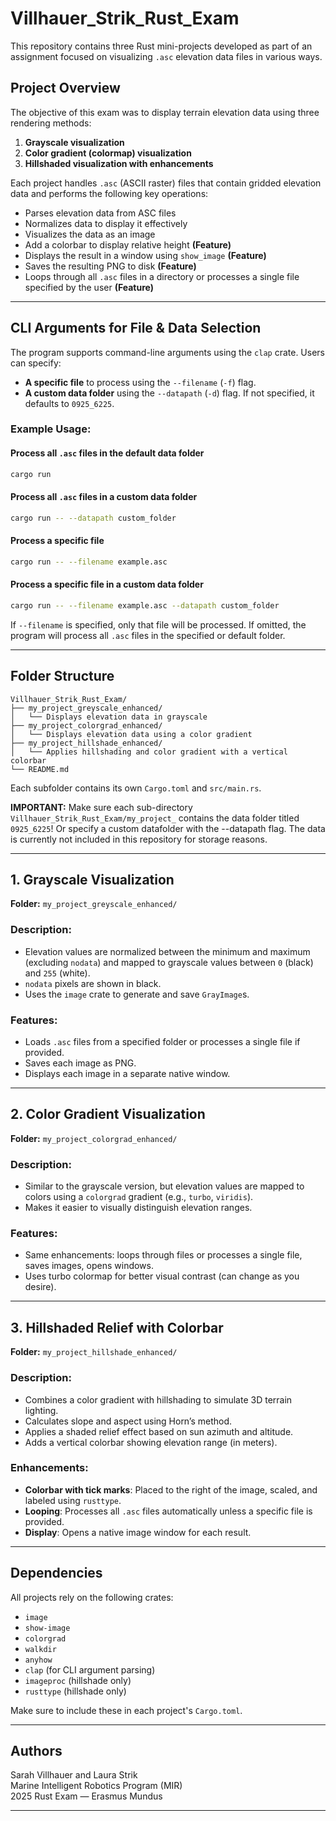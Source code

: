 # Villhauer_Strik_Rust_Exam

This repository contains three Rust mini-projects developed as part of an assignment focused on visualizing `.asc` elevation data files in various ways.

## Project Overview

The objective of this exam was to display terrain elevation data using three rendering methods:

1. **Grayscale visualization**
2. **Color gradient (colormap) visualization**
3. **Hillshaded visualization with enhancements**

Each project handles `.asc` (ASCII raster) files that contain gridded elevation data and performs the following key operations:

- Parses elevation data from ASC files
- Normalizes data to display it effectively
- Visualizes the data as an image
- Add a colorbar to display relative height **(Feature)**
- Displays the result in a window using `show_image` **(Feature)**
- Saves the resulting PNG to disk **(Feature)**
- Loops through all `.asc` files in a directory or processes a single file specified by the user **(Feature)**

---

## CLI Arguments for File & Data Selection

The program supports command-line arguments using the `clap` crate. Users can specify:

- **A specific file** to process using the `--filename` (`-f`) flag. 
- **A custom data folder** using the `--datapath` (`-d`) flag. If not specified, it defaults to `0925_6225`.

### Example Usage:

#### **Process all `.asc` files in the default data folder**
```bash
cargo run
```

#### **Process all `.asc` files in a custom data folder**
```bash
cargo run -- --datapath custom_folder
```

#### **Process a specific file**
```bash
cargo run -- --filename example.asc
```

#### **Process a specific file in a custom data folder**
```bash
cargo run -- --filename example.asc --datapath custom_folder
```

If `--filename` is specified, only that file will be processed. If omitted, the program will process all `.asc` files in the specified or default folder.

---

## Folder Structure

```
Villhauer_Strik_Rust_Exam/
├── my_project_greyscale_enhanced/
│   └── Displays elevation data in grayscale
├── my_project_colorgrad_enhanced/
│   └── Displays elevation data using a color gradient
├── my_project_hillshade_enhanced/
│   └── Applies hillshading and color gradient with a vertical colorbar
└── README.md
```

Each subfolder contains its own `Cargo.toml` and `src/main.rs`.

**IMPORTANT:** Make sure each sub-directory `Villhauer_Strik_Rust_Exam/my_project_` contains the data folder titled `0925_6225`! Or specify a custom datafolder with the --datapath flag. The data is currently not included in this repository for storage reasons.

---

## 1. Grayscale Visualization

**Folder:** `my_project_greyscale_enhanced/`

### Description:
- Elevation values are normalized between the minimum and maximum (excluding `nodata`) and mapped to grayscale values between `0` (black) and `255` (white).
- `nodata` pixels are shown in black.
- Uses the `image` crate to generate and save `GrayImage`s.

### Features:
- Loads `.asc` files from a specified folder or processes a single file if provided.
- Saves each image as PNG.
- Displays each image in a separate native window.

---

## 2. Color Gradient Visualization

**Folder:** `my_project_colorgrad_enhanced/`

### Description:
- Similar to the grayscale version, but elevation values are mapped to colors using a `colorgrad` gradient (e.g., `turbo`, `viridis`).
- Makes it easier to visually distinguish elevation ranges.

### Features:
- Same enhancements: loops through files or processes a single file, saves images, opens windows.
- Uses turbo colormap for better visual contrast (can change as you desire).

---

## 3. Hillshaded Relief with Colorbar

**Folder:** `my_project_hillshade_enhanced/`

### Description:
- Combines a color gradient with hillshading to simulate 3D terrain lighting.
- Calculates slope and aspect using Horn’s method.
- Applies a shaded relief effect based on sun azimuth and altitude.
- Adds a vertical colorbar showing elevation range (in meters).

### Enhancements:
- **Colorbar with tick marks**: Placed to the right of the image, scaled, and labeled using `rusttype`.
- **Looping**: Processes all `.asc` files automatically unless a specific file is provided.
- **Display**: Opens a native image window for each result.

---

## Dependencies

All projects rely on the following crates:

- `image`
- `show-image`
- `colorgrad`
- `walkdir`
- `anyhow`
- `clap` (for CLI argument parsing)
- `imageproc` (hillshade only)
- `rusttype` (hillshade only)

Make sure to include these in each project's `Cargo.toml`.

---

## Authors

Sarah Villhauer and Laura Strik  
Marine Intelligent Robotics Program (MIR)  
2025 Rust Exam — Erasmus Mundus  

---

